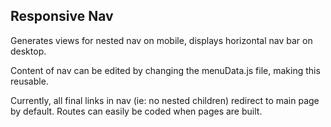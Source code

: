 ## Responsive Nav 

Generates views for nested nav on mobile, displays horizontal nav bar on desktop. 

Content of nav can be edited by changing the menuData.js file, making this reusable. 

Currently, all final links in nav (ie: no nested children) redirect to main page by default. Routes can easily be coded when pages are built.